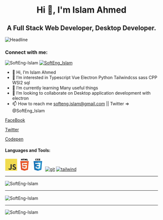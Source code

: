 <h1 align="center">Hi 👋, I'm Islam Ahmed</h1>
<h2 align="center">A Full Stack Web Developer, Desktop Developer.</h2>
<img src="https://readme-typing-svg.herokuapp.com?font=Fira+Code&duration=4500&pause=1000&color=0CF748&width=435&lines=I+love+Coding.;Electronjs+%F0%9F%92%8F+;Typescript%2C+Python%2C+C%2B%2B%2C+Rust%2C+WSL;I+have+0+Friends+%F0%9F%A5%BA" alt="Headline"/>

<h3 align="left">Connect with me:</h3>
<p align="left">
  <img src="https://komarev.com/ghpvc/?username=SoftEng-Islam&label=Profile%20views&color=0e75b6&style=flat" alt="SoftEng-Islam"/>
  <a href="https://twitter.com/SoftEng_Islam" target="_blank"><img src="https://img.shields.io/twitter/follow/SoftEng_Islam?logo=twitter&style=for-the-badge" alt="SoftEng_Islam"/></a>
</p>



- 👋 Hi, I’m Islam Ahmed
- 👀 I’m interested in Typescript Vue Electron Python Tailwindcss sass CPP WSl2 sql
- 🌱 I’m currently learning Many useful things
- 💞️ I’m looking to collaborate on Desktop application development with electron
- 📫 How to reach me softeng.islam@gmail.com || Twitter => @SoftEng_Islam



<p><a href="https://www.facebook.com/SoftEng.Islam/" target="_blank">FaceBook</a></p>
<p><a href="https://twitter.com/SoftEng_Islam/" target="_blank">Twitter</a></p>
<p><a href="https://codepen.io/SoftEng-Islam/" target="_blank">Codepen</a></p>


<h4 align="left">Languages and Tools:</h4>
<p align="left">
  <a href="https://developer.mozilla.org/en-US/docs/Web/JavaScript" target="_blank" rel="noreferrer"><img src="https://raw.githubusercontent.com/devicons/devicon/master/icons/javascript/javascript-original.svg" alt="javascript" width="40" height="40"/></a>
  <a href="https://www.w3.org/html/" target="_blank" rel="noreferrer"><img src="https://raw.githubusercontent.com/devicons/devicon/master/icons/html5/html5-original-wordmark.svg" alt="html5" width="40" height="40"/></a>
  <a href="https://www.w3schools.com/css/" target="_blank" rel="noreferrer"><img src="https://raw.githubusercontent.com/devicons/devicon/master/icons/css3/css3-original-wordmark.svg" alt="css3" width="40" height="40"/></a>
  <a href="https://git-scm.com/" target="_blank" rel="noreferrer"><img src="https://www.vectorlogo.zone/logos/git-scm/git-scm-icon.svg" alt="git" width="40" height="40"/></a>
  <a href="https://tailwindcss.com/" target="_blank" rel="noreferrer"><img src="https://www.vectorlogo.zone/logos/tailwindcss/tailwindcss-icon.svg" alt="tailwind" width="40" height="40"/></a>
</p>


<hr/>
<p>
<img align="center" src="https://github-readme-stats.vercel.app/api?username=SoftEng-Islam&show_icons=true&locale=en&theme=onedark" alt="SoftEng-Islam" />
<hr/>
<img align="center" src="https://github-readme-streak-stats.herokuapp.com/?user=SoftEng-Islam&theme=onedark" alt="SoftEng-Islam" />
<hr/>
<img align="left" src="https://github-readme-stats.vercel.app/api/top-langs?username=SoftEng-Islam&show_icons=true&locale=en&layout=compact&theme=onedark" alt="SoftEng-Islam" />
</p>
